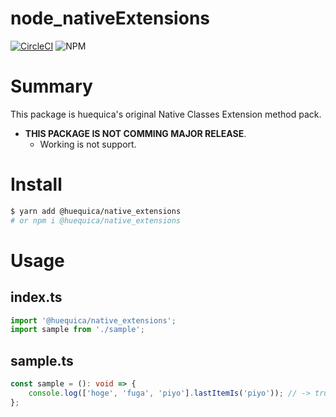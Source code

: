 # node_nativeExtensions

[![CircleCI](https://circleci.com/gh/huequica/node_nativeExtensions/tree/master.svg?style=svg&circle-token=a98467058b075fbddb53cdb139a65bbfcabed87e)](https://circleci.com/gh/huequica/node_nativeExtensions/tree/master)
![NPM](https://img.shields.io/npm/l/@huequica/native_extensions?style=flat-square)

# Summary

This package is huequica's original Native Classes Extension method pack.

- **THIS PACKAGE IS NOT COMMING MAJOR RELEASE**.
  - Working is not support.

# Install

```bash
$ yarn add @huequica/native_extensions
# or npm i @huequica/native_extensions
```

# Usage

## index.ts

```ts
import '@huequica/native_extensions';
import sample from './sample';
```

## sample.ts

```ts
const sample = (): void => {
	console.log(['hoge', 'fuga', 'piyo'].lastItemIs('piyo')); // -> true
};
```
